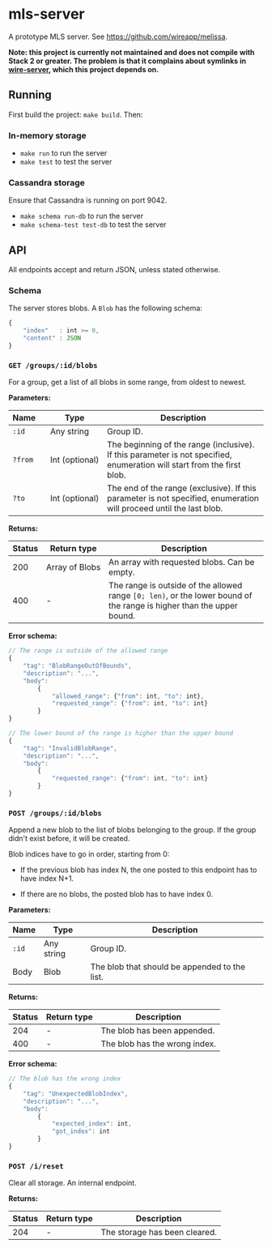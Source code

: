 # mls-server

A prototype MLS server. See https://github.com/wireapp/melissa.

**Note: this project is currently not maintained and does not compile with Stack 2 or greater.
The problem is that it complains about symlinks in [wire-server](https://github.com/wireapp/wire-server), which this project depends on.**

## Running

First build the project: `make build`. Then:

### In-memory storage

  * `make run` to run the server
  * `make test` to test the server

### Cassandra storage

Ensure that Cassandra is running on port 9042.

  * `make schema run-db` to run the server
  * `make schema-test test-db` to test the server

## API

All endpoints accept and return JSON, unless stated otherwise.

### Schema

The server stores blobs. A `Blob` has the following schema:

```javascript
{
    "index"   : int >= 0,
    "content" : JSON
}
```

### `GET /groups/:id/blobs`

For a group, get a list of all blobs in some range, from oldest to newest.

**Parameters:**

| Name&nbsp;&nbsp;&nbsp; | Type | Description |
| --- | --- | --- |
| `:id` | Any&nbsp;string | Group ID. |
| `?from` | Int&nbsp;(optional) | The beginning of the range (inclusive). If this parameter is not specified, enumeration will start from the first blob. |
| `?to` | Int&nbsp;(optional) | The end of the range (exclusive). If this parameter is not specified, enumeration will proceed until the last blob. |

**Returns:**

| Status | Return&nbsp;type | Description |
| --- | --- | --- |
| 200 | Array&nbsp;of&nbsp;Blobs | An array with requested blobs. Can be empty. |
| 400 | - | The range is outside of the allowed range `[0; len)`, or the lower bound of the range is higher than the upper bound. |

**Error schema:**

```javascript
// The range is outside of the allowed range
{
    "tag": "BlobRangeOutOfBounds",
    "description": "...",
    "body":
        {
            "allowed_range": {"from": int, "to": int},
            "requested_range": {"from": int, "to": int}
        }
}
```

```javascript
// The lower bound of the range is higher than the upper bound
{
    "tag": "InvalidBlobRange",
    "description": "...",
    "body":
        {
            "requested_range": {"from": int, "to": int}
        }
}
```

### `POST /groups/:id/blobs`

Append a new blob to the list of blobs belonging to the group. If the group
didn't exist before, it will be created.

Blob indices have to go in order, starting from 0:

  * If the previous blob has index N, the one posted to this endpoint has to
    have index N+1.

  * If there are no blobs, the posted blob has to have index 0.

**Parameters:**

| Name | Type | Description |
| --- | --- | --- |
| `:id` | Any string | Group ID. |
| Body | Blob | The blob that should be appended to the list. |

**Returns:**

| Status | Return type | Description |
| --- | --- | --- |
| 204 | - | The blob has been appended. |
| 400 | - | The blob has the wrong index. |

**Error schema:**

```javascript
// The blob has the wrong index
{
    "tag": "UnexpectedBlobIndex",
    "description": "...",
    "body":
        {
            "expected_index": int,
            "got_index": int
        }
}
```

### `POST /i/reset`

Clear all storage. An internal endpoint.

**Returns:**

| Status | Return type | Description |
| --- | --- | --- |
| 204 | - | The storage has been cleared. |

